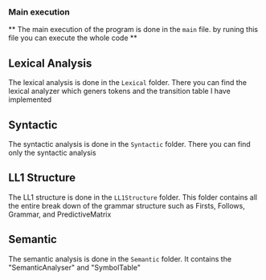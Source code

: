 ### Main execution
** The main execution of the program is done in the `main` file.
by runing this file you can execute the whole code **

## Lexical Analysis
The lexical analysis is done in the `Lexical` folder.
There you can find the lexical analyzer which geners tokens 
and the transition table I have implemented

## Syntactic
The syntactic analysis is done in the `Syntactic` folder.
There you can find only the syntactic analysis

## LL1 Structure
The LL1 structure is done in the `LL1Structure` folder.
This folder contains all the entire break down of the grammar structure
such as Firsts, Follows, Grammar, and PredictiveMatrix

## Semantic
The semantic analysis is done in the `Semantic` folder.
It contains the "SemanticAnalyser" and "SymbolTable"
